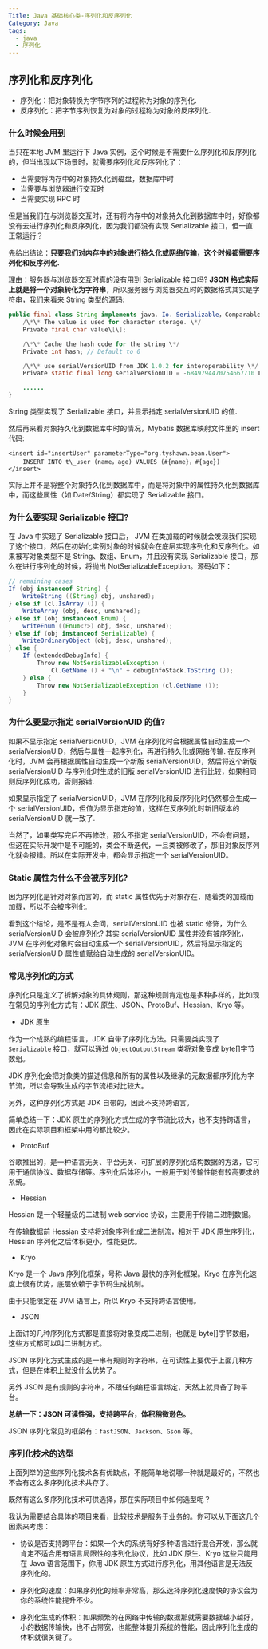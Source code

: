 ```yaml
---
Title: Java 基础核心类-序列化和反序列化
Category: Java
tags:
  - java
  - 序列化
---
```

##  序列化和反序列化

- 序列化：把对象转换为字节序列的过程称为对象的序列化.
- 反序列化：把字节序列恢复为对象的过程称为对象的反序列化.



### 什么时候会用到

当只在本地 JVM 里运行下 Java 实例，这个时候是不需要什么序列化和反序列化的，但当出现以下场景时，就需要序列化和反序列化了：

- 当需要将内存中的对象持久化到磁盘，数据库中时
- 当需要与浏览器进行交互时
- 当需要实现 RPC 时

但是当我们在与浏览器交互时，还有将内存中的对象持久化到数据库中时，好像都没有去进行序列化和反序列化，因为我们都没有实现 Serializable 接口，但一直正常运行？

先给出结论：**只要我们对内存中的对象进行持久化或网络传输，这个时候都需要序列化和反序列化.**

理由：服务器与浏览器交互时真的没有用到 Serializable 接口吗? **JSON 格式实际上就是将一个对象转化为字符串**，所以服务器与浏览器交互时的数据格式其实是字符串，我们来看来 String 类型的源码:

```java
public final class String implements java. Io. Serializable，Comparable<String>，CharSequence {
    /\*\* The value is used for character storage. \*/
    Private final char value\[\];

    /\*\* Cache the hash code for the string \*/
    Private int hash; // Default to 0

    /\*\* use serialVersionUID from JDK 1.0.2 for interoperability \*/
    Private static final long serialVersionUID = -6849794470754667710 L;

    ......
}
```

String 类型实现了 Serializable 接口，并显示指定 serialVersionUID 的值.

然后再来看对象持久化到数据库中时的情况，Mybatis 数据库映射文件里的 insert 代码:

```text
<insert id="insertUser" parameterType="org.tyshawn.bean.User">
    INSERT INTO t\_user (name，age) VALUES (#{name}，#{age})
</insert>
```

实际上并不是将整个对象持久化到数据库中，而是将对象中的属性持久化到数据库中，而这些属性（如 Date/String）都实现了 Serializable 接口。



### 为什么要实现 Serializable 接口?

在 Java 中实现了 Serializable 接口后， JVM 在类加载的时候就会发现我们实现了这个接口，然后在初始化实例对象的时候就会在底层实现序列化和反序列化。如果被写对象类型不是 String、数组、Enum，并且没有实现 Serializable 接口，那么在进行序列化的时候，将抛出 NotSerializableException。源码如下：

```java
// remaining cases
If (obj instanceof String) {
    WriteString ((String) obj, unshared);
} else if (cl.IsArray ()) {
    WriteArray (obj, desc, unshared);
} else if (obj instanceof Enum) {
    writeEnum ((Enum<?>) obj, desc, unshared);
} else if (obj instanceof Serializable) {
    WriteOrdinaryObject (obj, desc, unshared);
} else {
    If (extendedDebugInfo) {
        Throw new NotSerializableException (
            Cl.GetName () + "\n" + debugInfoStack.ToString ());
    } else {
        Throw new NotSerializableException (cl.GetName ());
    }
}
```



### 为什么要显示指定 serialVersionUID 的值?

如果不显示指定 serialVersionUID，JVM 在序列化时会根据属性自动生成一个 serialVersionUID，然后与属性一起序列化，再进行持久化或网络传输. 在反序列化时，JVM 会再根据属性自动生成一个新版 serialVersionUID，然后将这个新版 serialVersionUID 与序列化时生成的旧版 serialVersionUID 进行比较，如果相同则反序列化成功，否则报错.

如果显示指定了 serialVersionUID，JVM 在序列化和反序列化时仍然都会生成一个 serialVersionUID，但值为显示指定的值，这样在反序列化时新旧版本的 serialVersionUID 就一致了.

当然了，如果类写完后不再修改，那么不指定 serialVersionUID，不会有问题，但这在实际开发中是不可能的，类会不断迭代，一旦类被修改了，那旧对象反序列化就会报错。所以在实际开发中，都会显示指定一个 serialVersionUID。



### Static 属性为什么不会被序列化?

因为序列化是针对对象而言的，而 static 属性优先于对象存在，随着类的加载而加载，所以不会被序列化.

看到这个结论，是不是有人会问，serialVersionUID 也被 static 修饰，为什么 serialVersionUID 会被序列化? 其实 serialVersionUID 属性并没有被序列化，JVM 在序列化对象时会自动生成一个 serialVersionUID，然后将显示指定的 serialVersionUID 属性值赋给自动生成的 serialVersionUID。



### 常见序列化的方式

序列化只是定义了拆解对象的具体规则，那这种规则肯定也是多种多样的，比如现在常见的序列化方式有：JDK 原生、JSON、ProtoBuf、Hessian、Kryo 等。

- JDK 原生

作为一个成熟的编程语言，JDK 自带了序列化方法。只需要类实现了 `Serializable` 接口，就可以通过 `ObjectOutputStream` 类将对象变成 byte[]字节数组。

JDK 序列化会把对象类的描述信息和所有的属性以及继承的元数据都序列化为字节流，所以会导致生成的字节流相对比较大。

另外，这种序列化方式是 JDK 自带的，因此不支持跨语言。

简单总结一下：JDK 原生的序列化方式生成的字节流比较大，也不支持跨语言，因此在实际项目和框架中用的都比较少。



- ProtoBuf

谷歌推出的，是一种语言无关、平台无关、可扩展的序列化结构数据的方法，它可用于通信协议、数据存储等。序列化后体积小，一般用于对传输性能有较高要求的系统。



- Hessian

Hessian 是一个轻量级的二进制 web service 协议，主要用于传输二进制数据。

在传输数据前 Hessian 支持将对象序列化成二进制流，相对于 JDK 原生序列化，Hessian 序列化之后体积更小，性能更优。



- Kryo

Kryo 是一个 Java 序列化框架，号称 Java 最快的序列化框架。Kryo 在序列化速度上很有优势，底层依赖于字节码生成机制。

由于只能限定在 JVM 语言上，所以 Kryo 不支持跨语言使用。



- JSON

上面讲的几种序列化方式都是直接将对象变成二进制，也就是 byte[]字节数组，这些方式都可以叫二进制方式。

JSON 序列化方式生成的是一串有规则的字符串，在可读性上要优于上面几种方式，但是在体积上就没什么优势了。

另外 JSON 是有规则的字符串，不跟任何编程语言绑定，天然上就具备了跨平台。

**总结一下：JSON 可读性强，支持跨平台，体积稍微逊色。**

JSON 序列化常见的框架有：`fastJSON`、`Jackson`、`Gson` 等。



### 序列化技术的选型

上面列举的这些序列化技术各有优缺点，不能简单地说哪一种就是最好的，不然也不会有这么多序列化技术共存了。

既然有这么多序列化技术可供选择，那在实际项目中如何选型呢？

我认为需要结合具体的项目来看，比较技术是服务于业务的。你可以从下面这几个因素来考虑：

- 协议是否支持跨平台：如果一个大的系统有好多种语言进行混合开发，那么就肯定不适合用有语言局限性的序列化协议，比如 JDK 原生、Kryo 这些只能用在 Java 语言范围下，你用 JDK 原生方式进行序列化，用其他语言是无法反序列化的。

- 序列化的速度：如果序列化的频率非常高，那么选择序列化速度快的协议会为你的系统性能提升不少。

- 序列化生成的体积：如果频繁的在网络中传输的数据那就需要数据越小越好，小的数据传输快，也不占带宽，也能整体提升系统的性能，因此序列化生成的体积就很关键了。

